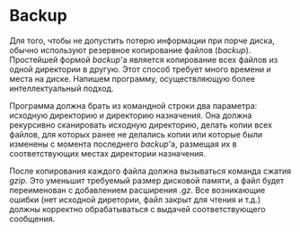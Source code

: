 # Backup
Для того, чтобы не допустить потерю информации при порче диска, обычно используют резервное копирование файлов (_backup_). Простейшей формой *backup*'а является копирование всех файлов из одной директории в другую. Этот способ требует много времени и места на диске. Напишем программу, осуществляющую более интеллектуальный подход. 

Программа должна брать из командной строки два параметра: исходную директорию и директорию назначения. Она должна рекурсивно сканировать исходную директорию, делать копии всех файлов, для которых ранее не делались копии или которые были изменены с момента последнего *backup*'а, размещая их в соответствующих местах директории назначения. 

После копирования каждого файла должна вызываться команда сжатия *gzip*. Это уменьшит требуемый размер дисковой памяти, а файл будет переименован с добавлением расширения *.gz*. Все возникающие ошибки (нет исходной диретории, файл закрыт для чтения и т.д.) должны корректно обрабатываться с выдачей соответствующего сообщения.  
